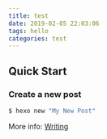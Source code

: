 ```yaml
---
title: test
date: 2019-02-05 22:03:06
tags: hello
categories: test
---
```

## Quick Start

### Create a new post

``` bash
$ hexo new "My New Post"
```

More info: [Writing](https://hexo.io/docs/writing.html)